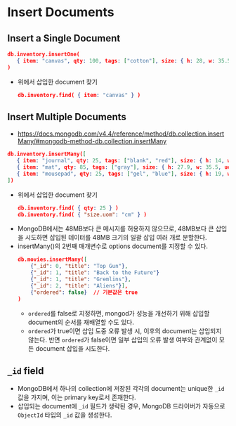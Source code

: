 # Insert Documents

## Insert a Single Document
```json
db.inventory.insertOne(
   { item: "canvas", qty: 100, tags: ["cotton"], size: { h: 28, w: 35.5, uom: "cm" } }
)
```
- 위에서 삽입한 document 찾기
    ```json
    db.inventory.find( { item: "canvas" } )
    ```

## Insert Multiple Documents
- https://docs.mongodb.com/v4.4/reference/method/db.collection.insertMany/#mongodb-method-db.collection.insertMany
```json
db.inventory.insertMany([
   { item: "journal", qty: 25, tags: ["blank", "red"], size: { h: 14, w: 21, uom: "cm" } },
   { item: "mat", qty: 85, tags: ["gray"], size: { h: 27.9, w: 35.5, uom: "cm" } },
   { item: "mousepad", qty: 25, tags: ["gel", "blue"], size: { h: 19, w: 22.85, uom: "cm" } }
])
```
- 위에서 삽입한 document 찾기
    ```json
    db.inventory.find( { qty: 25 } )
    db.inventory.find( { "size.uom": "cm" } )
    ```
- MongoDB에서는 48MB보다 큰 메시지를 허용하지 않으므로, 48MB보다 큰 삽입을 시도하면 삽입된 데이터를 48MB 크기의 일괄 삽입 여러 개로 분할한다.
- insertMany()의 2번째 매개변수로 options document를 지정할 수 있다.
    ```json
    db.movies.insertMany([
        {"_id": 0, "title": "Top Gun"},
        {"_id": 1, "title": "Back to the Future"}
        {"_id": 1, "title": "Gremlins"},
        {"_id": 2, "title": "Aliens"}],
        {"ordered": false}  // 기본값은 true
    )
    ```
    - `ordered`를 false로 지정하면, mongod가 성능을 개선하기 위해 삽입할 document의 순서를 재배열할 수도 있다.
    - `ordered`가 true이면 삽입 도중 오류 발생 시, 이후의 document는 삽입되지 않는다. 반면 `ordered`가 false이면 일부 삽입의 오류 발생 여부와 관계없이 모든 document 삽입을 시도한다.

## `_id` field
- MongoDB에서 하나의 collection에 저장된 각각의 document는 unique한 `_id` 값을 가지며, 이는 primary key로서 존재한다.
- 삽입되는 document에 `_id` 필드가 생략된 경우, MongoDB 드라이버가 자동으로 `ObjectId` 타입의 `_id` 값을 생성한다. 

